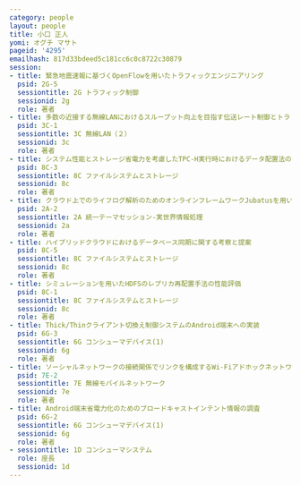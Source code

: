 ```yaml
---
category: people
layout: people
title: 小口 正人
yomi: オグチ マサト
pageid: '4295'
emailhash: 817d33bdeed5c181cc6c0c8722c30879
session:
- title: 緊急地震速報に基づくOpenFlowを用いたトラフィックエンジニアリング
  psid: 2G-5
  sessiontitle: 2G トラフィック制御
  sessionid: 2g
  role: 著者
- title: 多数の近接する無線LANにおけるスループット向上を目指す伝送レート制御とトラヒック量制御
  psid: 3C-1
  sessiontitle: 3C 無線LAN（２）
  sessionid: 3c
  role: 著者
- title: システム性能とストレージ省電力を考慮したTPC-H実行時におけるデータ配置法の評価
  psid: 8C-3
  sessiontitle: 8C ファイルシステムとストレージ
  sessionid: 8c
  role: 著者
- title: クラウド上でのライフログ解析のためのオンラインフレームワークJubatusを用いたアプリケーション実装
  psid: 2A-2
  sessiontitle: 2A 統一テーマセッション-実世界情報処理
  sessionid: 2a
  role: 著者
- title: ハイブリッドクラウドにおけるデータベース同期に関する考察と提案
  psid: 8C-5
  sessiontitle: 8C ファイルシステムとストレージ
  sessionid: 8c
  role: 著者
- title: シミュレーションを用いたHDFSのレプリカ再配置手法の性能評価
  psid: 8C-1
  sessiontitle: 8C ファイルシステムとストレージ
  sessionid: 8c
  role: 著者
- title: Thick/Thinクライアント切換え制御システムのAndroid端末への実装
  psid: 6G-3
  sessiontitle: 6G コンシューマデバイス(1)
  sessionid: 6g
  role: 著者
- title: ソーシャルネットワークの接続関係でリンクを構成するWi-Fiアドホックネットワークアーキテクチャの提案
  psid: 7E-2
  sessiontitle: 7E 無線モバイルネットワーク
  sessionid: 7e
  role: 著者
- title: Android端末省電力化のためのブロードキャストインテント情報の調査
  psid: 6G-2
  sessiontitle: 6G コンシューマデバイス(1)
  sessionid: 6g
  role: 著者
- sessiontitle: 1D コンシューマシステム
  role: 座長
  sessionid: 1d
---
```

